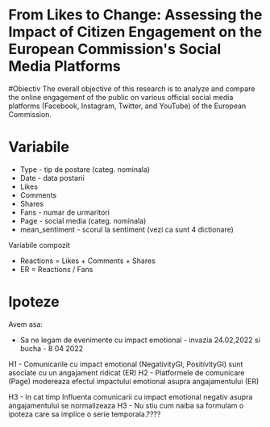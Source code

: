 # From Likes to Change: Assessing the Impact of Citizen Engagement on the European Commission's Social Media Platforms

#Obiectiv
The overall objective of this research is to analyze and compare the online engagement of the public on various official social media platforms (Facebook, Instagram, Twitter, and YouTube) of the European Commission.

# Variabile
- Type - tip de postare (categ. nominala)
- Date - data postarii
- Likes
- Comments
- Shares
- Fans - numar de urmaritori
- Page - social media (categ. nominala)
- mean_sentiment - scorul la sentiment (vezi ca sunt 4 dictionare)

Variabile compozit
- Reactions = Likes + Comments + Shares
- ER = Reactions / Fans


# Ipoteze
Avem asa:
- Sa ne legam de evenimente cu impact emotional - invazia 24.02,2022 si bucha - 8 04 2022

H1 - Comunicarile cu impact emotional (NegativityGI, PositivityGI) sunt asociate cu un angajament ridicat (ER)
H2 - Platformele de comunicare (Page) modereaza efectul impactului emotional asupra angajamentului (ER)


H3 - In cat timp Influenta comunicarii cu impact emotional negativ asupra angajamentului se normalizeaza
H3 - Nu stiu cum naiba sa formulam o ipoteza care sa implice o serie temporala.????
